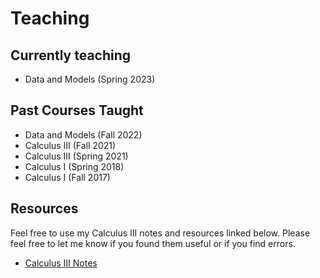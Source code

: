 # Teaching

## Currently teaching

- Data and Models (Spring 2023)

## Past Courses Taught

- Data and Models (Fall 2022)
- Calculus III (Fall 2021)
- Calculus III (Spring 2021)
- Calculus I (Spring 2018)
- Calculus I (Fall 2017)

## Resources

Feel free to use my Calculus III notes and resources linked below.  Please feel free to let me know if you found them useful or if you find errors.

- [Calculus III Notes](https://o365coloradoedu-my.sharepoint.com/:f:/g/personal/anst0821_colorado_edu/EqHc8qBQEjJHoso-v7leKpMBIJLZbg_Om4w2vQsLLxv6uA?e=u72PtV)
